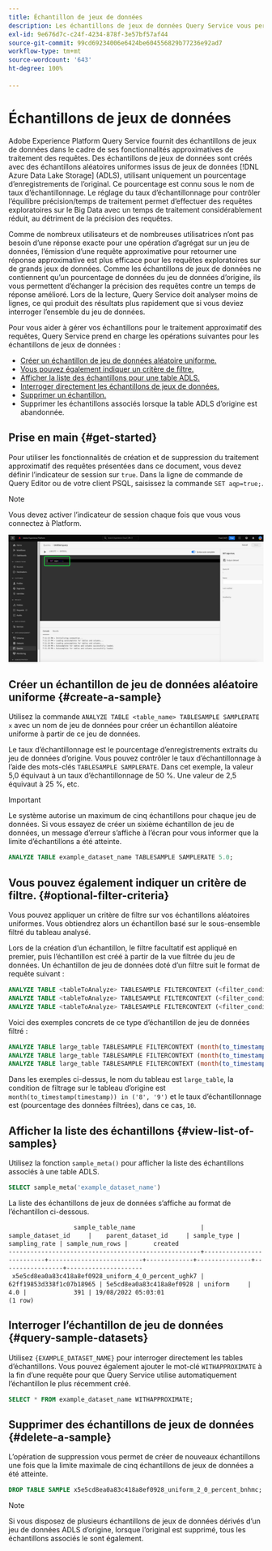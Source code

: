 ```yaml
---
title: Échantillon de jeux de données
description: Les échantillons de jeux de données Query Service vous permettent de mener des requêtes exploratoires sur le Big Data avec un temps de traitement considérablement réduit, mais au prix de la précision des requêtes. Ce guide fournit des informations sur la gestion de vos échantillons pour le traitement approximatif des requêtes.
exl-id: 9e676d7c-c24f-4234-878f-3e57bf57af44
source-git-commit: 99cd69234006e6424be604556829b77236e92ad7
workflow-type: tm+mt
source-wordcount: '643'
ht-degree: 100%

---
```


# Échantillons de jeux de données

Adobe Experience Platform Query Service fournit des échantillons de jeux de données dans le cadre de ses fonctionnalités approximatives de traitement des requêtes. Des échantillons de jeux de données sont créés avec des échantillons aléatoires uniformes issus de jeux de données [!DNL Azure Data Lake Storage] (ADLS), utilisant uniquement un pourcentage d’enregistrements de l’original. Ce pourcentage est connu sous le nom de taux d’échantillonnage. Le réglage du taux d’échantillonnage pour contrôler l’équilibre précision/temps de traitement permet d’effectuer des requêtes exploratoires sur le Big Data avec un temps de traitement considérablement réduit, au détriment de la précision des requêtes.

Comme de nombreux utilisateurs et de nombreuses utilisatrices n’ont pas besoin d’une réponse exacte pour une opération d’agrégat sur un jeu de données, l’émission d’une requête approximative pour retourner une réponse approximative est plus efficace pour les requêtes exploratoires sur de grands jeux de données. Comme les échantillons de jeux de données ne contiennent qu’un pourcentage de données du jeu de données d’origine, ils vous permettent d’échanger la précision des requêtes contre un temps de réponse amélioré. Lors de la lecture, Query Service doit analyser moins de lignes, ce qui produit des résultats plus rapidement que si vous deviez interroger l’ensemble du jeu de données.

Pour vous aider à gérer vos échantillons pour le traitement approximatif des requêtes, Query Service prend en charge les opérations suivantes pour les échantillons de jeux de données :

- [Créer un échantillon de jeu de données aléatoire uniforme.](#create-a-sample)
- [Vous pouvez également indiquer un critère de filtre.](##optional-filter-criteria)
- [Afficher la liste des échantillons pour une table ADLS.](#view-list-of-samples)
- [Interroger directement les échantillons de jeux de données.](#query-sample-datasets)
- [Supprimer un échantillon.](#delete-a-sample)
- Supprimer les échantillons associés lorsque la table ADLS d’origine est abandonnée.

## Prise en main {#get-started}

Pour utiliser les fonctionnalités de création et de suppression du traitement approximatif des requêtes présentées dans ce document, vous devez définir l’indicateur de session sur `true`. Dans la ligne de commande de Query Editor ou de votre client PSQL, saisissez la commande `SET aqp=true;`.

>[!NOTE]
>
>Vous devez activer l’indicateur de session chaque fois que vous vous connectez à Platform.

![L’éditeur de requêtes avec la commande SET aqp=true mise en surbrillance.](../images/essential-concepts/set-session-flag.png)

## Créer un échantillon de jeu de données aléatoire uniforme {#create-a-sample}

Utilisez la commande `ANALYZE TABLE <table_name> TABLESAMPLE SAMPLERATE x` avec un nom de jeu de données pour créer un échantillon aléatoire uniforme à partir de ce jeu de données.

Le taux d’échantillonnage est le pourcentage d’enregistrements extraits du jeu de données d’origine. Vous pouvez contrôler le taux d’échantillonnage à l’aide des mots-clés `TABLESAMPLE SAMPLERATE`. Dans cet exemple, la valeur 5,0 équivaut à un taux d’échantillonnage de 50 %. Une valeur de 2,5 équivaut à 25 %, etc.

>[!IMPORTANT]
>
>Le système autorise un maximum de cinq échantillons pour chaque jeu de données. Si vous essayez de créer un sixième échantillon de jeu de données, un message d’erreur s’affiche à l’écran pour vous informer que la limite d’échantillons a été atteinte.

```sql
ANALYZE TABLE example_dataset_name TABLESAMPLE SAMPLERATE 5.0;
```

## Vous pouvez également indiquer un critère de filtre. {#optional-filter-criteria}

Vous pouvez appliquer un critère de filtre sur vos échantillons aléatoires uniformes. Vous obtiendrez alors un échantillon basé sur le sous-ensemble filtré du tableau analysé.

Lors de la création d’un échantillon, le filtre facultatif est appliqué en premier, puis l’échantillon est créé à partir de la vue filtrée du jeu de données. Un échantillon de jeu de données doté d’un filtre suit le format de requête suivant :

```sql
ANALYZE TABLE <tableToAnalyze> TABLESAMPLE FILTERCONTEXT (<filter_condition>) SAMPLERATE X.Y;
ANALYZE TABLE <tableToAnalyze> TABLESAMPLE FILTERCONTEXT (<filter_condition_1> AND/OR <filter_condition_2>) SAMPLERATE X.Y;
ANALYZE TABLE <tableToAnalyze> TABLESAMPLE FILTERCONTEXT (<filter_condition_1> AND (<filter_condition_2> OR <filter_condition_3>)) SAMPLERATE X.Y;
```

Voici des exemples concrets de ce type d’échantillon de jeu de données filtré :

```sql
ANALYZE TABLE large_table TABLESAMPLE FILTERCONTEXT (month(to_timestamp(timestamp)) in ('8', '9')) SAMPLERATE 10;
ANALYZE TABLE large_table TABLESAMPLE FILTERCONTEXT (month(to_timestamp(timestamp)) in ('8', '9') AND product.name = "product1") SAMPLERATE 10;
ANALYZE TABLE large_table TABLESAMPLE FILTERCONTEXT (month(to_timestamp(timestamp)) in ('8', '9') AND (product.name = "product1" OR product.name = "product2")) SAMPLERATE 10;
```

Dans les exemples ci-dessus, le nom du tableau est `large_table`, la condition de filtrage sur le tableau d’origine est `month(to_timestamp(timestamp)) in ('8', '9')` et le taux d’échantillonnage est (pourcentage des données filtrées), dans ce cas, `10`.

## Afficher la liste des échantillons {#view-list-of-samples}

Utilisez la fonction `sample_meta()` pour afficher la liste des échantillons associés à une table ADLS.

```sql
SELECT sample_meta('example_dataset_name')
```

La liste des échantillons de jeux de données s’affiche au format de l’échantillon ci-dessous.

```shell
                  sample_table_name                  |    sample_dataset_id     |    parent_dataset_id     | sample_type | sampling_rate | sample_num_rows |       created      
-----------------------------------------------------+--------------------------+--------------------------+-------------+---------------+-----------------+---------------------
 x5e5cd8ea0a83c418a8ef0928_uniform_4_0_percent_ughk7 | 62ff19853d338f1c07b18965 | 5e5cd8ea0a83c418a8ef0928 | uniform     |           4.0 |             391 | 19/08/2022 05:03:01
(1 row)
```

## Interroger l’échantillon de jeu de données {#query-sample-datasets}

Utilisez `{EXAMPLE_DATASET_NAME}` pour interroger directement les tables d’échantillons. Vous pouvez également ajouter le mot-clé `WITHAPPROXIMATE` à la fin d’une requête pour que Query Service utilise automatiquement l’échantillon le plus récemment créé.

```sql
SELECT * FROM example_dataset_name WITHAPPROXIMATE;
```

## Supprimer des échantillons de jeux de données {#delete-a-sample}

L’opération de suppression vous permet de créer de nouveaux échantillons une fois que la limite maximale de cinq échantillons de jeux de données a été atteinte.

```sql
DROP TABLE SAMPLE x5e5cd8ea0a83c418a8ef0928_uniform_2_0_percent_bnhmc;
```

>[!NOTE]
>
>Si vous disposez de plusieurs échantillons de jeux de données dérivés d’un jeu de données ADLS d’origine, lorsque l’original est supprimé, tous les échantillons associés le sont également.
